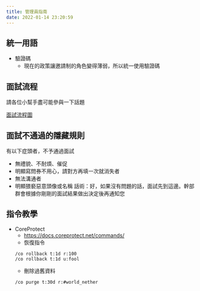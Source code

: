 ```yaml
---
title: 管理員指南
date: 2022-01-14 23:20:59
---
```


## 統一用語
- 驗證碼
    - 現在的政策讓邀請制的角色變得薄弱，所以統一使用驗證碼


## 面試流程
請各位小幫手盡可能參與一下話題

[面試流程圖](https://hackmd.io/K9j_JbtwQxWdYFlnsiUviA?view)


## 面試不通過的隱藏規則
有以下症頭者，不予通過面試
- 無禮貌、不耐煩、催促
- 明顯寫問券不用心，請對方再填一次就消失者
- 無法溝通者
- 明顯猥褻惡意頭像或名稱
話術：好，如果沒有問題的話，面試先到這邊。幹部群會根據你剛剛的面試結果做出決定後再通知您

## 指令教學
- CoreProtect
  - https://docs.coreprotect.net/commands/
  - 恢復指令
  ```shell
  /co rollback t:1d r:100
  /co rollback t:1d u:fool
  ```
  - 刪除過舊資料
  ```shell
  /co purge t:30d r:#world_nether
  ```